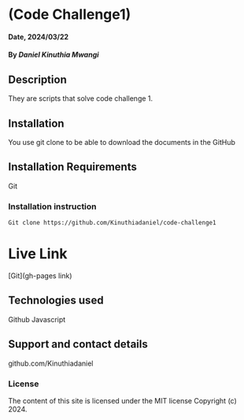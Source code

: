 # (Code Challenge1)

#### Date, 2024/03/22

#### By *Daniel Kinuthia Mwangi*

## Description
They are scripts that solve code challenge 1. 

## Installation
You use git clone to be able to download the documents in the GitHub

## Installation Requirements
Git

### Installation instruction
```
Git clone https://github.com/Kinuthiadaniel/code-challenge1

```

# Live Link
[Git](gh-pages link)

## Technologies used

Github
Javascript

## Support and contact details
github.com/Kinuthiadaniel

### License
The content of this site is licensed under the MIT license
Copyright (c) 2024.



















